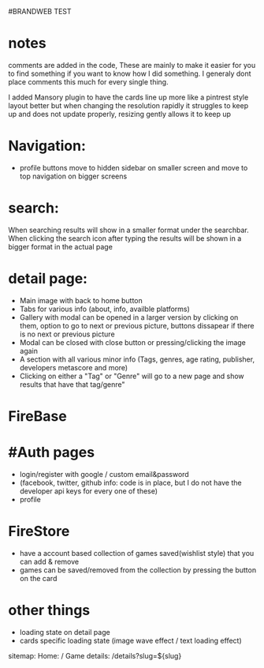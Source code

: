 #BRANDWEB TEST

# notes

comments are added in the code,
These are mainly to make it easier for you to find something if you want to know how I did something.
I generaly dont place comments this much for every single thing.


I added Mansory plugin to have the cards line up more like a pintrest style layout better but when changing the resolution rapidly it struggles to keep up and does not update properly, resizing gently allows it to keep up

# Navigation:
- profile buttons move to hidden sidebar on smaller screen and move to top navigation on bigger screens


# search:
When searching results will show in a smaller format under the searchbar.
When clicking the search icon after typing the results will be shown in a bigger format in the actual page

# detail page:

- Main image with back to home button
- Tabs for various info (about, info, availble platforms)
- Gallery with modal can be opened in a larger version by clicking on them, option to go to next or previous picture, buttons dissapear if there is no next or previous picture
- Modal can be closed with close button or pressing/clicking the image again
- A section with all various minor info (Tags, genres, age rating, publisher, developers metascore and more)
- Clicking on either a "Tag" or "Genre" will go to a new page and show results that have that tag/genre"

# FireBase
# #Auth pages
- login/register with google / custom email&password
- (facebook, twitter, github info: code is in place, but I do not have the developer api keys for every one of these)
- profile

#   FireStore
- have a account based collection of games saved(wishlist style) that you can add & remove
- games can be saved/removed from the collection by pressing the button on the card

# other things

- loading state on detail page
- cards specific loading state (image wave effect / text loading effect)

sitemap:
Home: /
Game details: /details?slug=${slug}